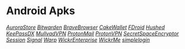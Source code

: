 # Android Apks

*[AuroraStore](https://github.com/oldstreetloft/android/raw/main/Apks/AuroraStore.apk)*
*[Bitwarden](https://github.com/oldstreetloft/android/raw/main/Apks/Bitwarden.apk)*
*[BraveBrowser](https://github.com/oldstreetloft/android/raw/main/Apks/BraveBrowser.apk)*
*[CakeWallet](https://github.com/oldstreetloft/android/raw/main/Apks/CakeWallet.apk)*
*[FDroid](https://github.com/oldstreetloft/android/raw/main/Apks/FDroid.apk)*
*[Hushed](https://github.com/oldstreetloft/android/raw/main/Apks/Hushed.apk)*
*[KeePassDX](https://github.com/oldstreetloft/android/raw/main/Apks/KeePassDX.apk)*
*[MullvadVPN](https://github.com/oldstreetloft/android/raw/main/Apks/MullvadVPN.apk)*
*[ProtonMail](https://github.com/oldstreetloft/android/raw/main/Apks/ProtonMail.apk)*
*[ProtonVPN](https://github.com/oldstreetloft/android/raw/main/Apks/ProtonVPN.apk)*
*[SecretSpaceEncryptor](https://github.com/oldstreetloft/android/raw/main/Apks/SecretSpaceEncryptor.apk)*
*[Session](https://github.com/oldstreetloft/android/raw/main/Apks/Session.apk)*
*[Signal](https://github.com/oldstreetloft/android/raw/main/Apks/Signal.apk)*
*[Warp](https://github.com/oldstreetloft/android/raw/main/Apks/Warp.apk)*
*[WickrEnterprise](https://github.com/oldstreetloft/android/raw/main/Apks/WickrEnterprise.apk)*
*[WickrMe](https://github.com/oldstreetloft/android/raw/main/Apks/WickrMe.apk)*
*[simplelogin](https://github.com/oldstreetloft/android/raw/main/Apks/simplelogin.apk)*
